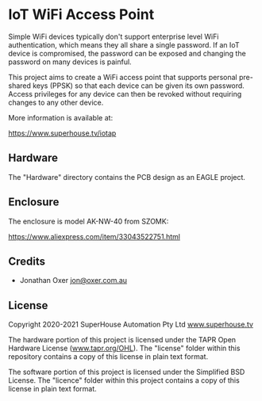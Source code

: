 IoT WiFi Access Point
=====================

Simple WiFi devices typically don't support enterprise level WiFi
authentication, which means they all share a single password. If
an IoT device is compromised, the password can be exposed and changing
the password on many devices is painful.

This project aims to create a WiFi access point that supports
personal pre-shared keys (PPSK) so that each device can be given its
own password. Access privileges for any device can then be revoked
without requiring changes to any other device.

More information is available at:

  https://www.superhouse.tv/iotap


Hardware
--------
The "Hardware" directory contains the PCB design as an EAGLE project.


Enclosure
---------
The enclosure is model AK-NW-40 from SZOMK:

  https://www.aliexpress.com/item/33043522751.html


Credits
-------
 * Jonathan Oxer <jon@oxer.com.au>


License
-------
Copyright 2020-2021 SuperHouse Automation Pty Ltd  www.superhouse.tv  

The hardware portion of this project is licensed under the TAPR Open
Hardware License (www.tapr.org/OHL). The "license" folder within this
repository contains a copy of this license in plain text format.

The software portion of this project is licensed under the Simplified
BSD License. The "licence" folder within this project contains a
copy of this license in plain text format.

